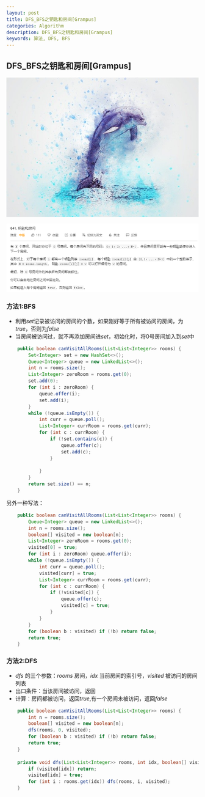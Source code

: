```yaml
---
layout: post
title: DFS_BFS之钥匙和房间[Grampus]
categories: Algorithm
description: DFS_BFS之钥匙和房间[Grampus]
keywords: 算法, DFS, BFS
---
```




## DFS_BFS之钥匙和房间[Grampus]



![image-20200826093500697](/images/posts/algorithm/dfs_bfs/total/dolphin-2329165_640.jpg)



![image-20200826093500697](/images/posts/algorithm/dfs_bfs/total/image-20200831100222405.png)



### 方法1:BFS

- 利用$set$记录被访问的房间的个数，如果刚好等于所有被访问的房间，为$true$，否则为$false$
- 当房间被访问过，就不再添加房间进$set$，初始化时，将$0$号房间加入到$set$中

```java
    public boolean canVisitAllRooms(List<List<Integer>> rooms) {
        Set<Integer> set = new HashSet<>();
        Queue<Integer> queue = new LinkedList<>();
        int n = rooms.size();
        List<Integer> zeroRoom = rooms.get(0);
        set.add(0);
        for (int i : zeroRoom) {
            queue.offer(i);
            set.add(i);
        }
        while (!queue.isEmpty()) {
            int curr = queue.poll();
            List<Integer> currRoom = rooms.get(curr);
            for (int c : currRoom) {
                if (!set.contains(c)) {
                    queue.offer(c);
                    set.add(c);
                }

            }
        }
        return set.size() == n;
    }
```



另外一种写法：

```java
    public boolean canVisitAllRooms(List<List<Integer>> rooms) {
        Queue<Integer> queue = new LinkedList<>();
        int n = rooms.size();
        boolean[] visited = new boolean[n];
        List<Integer> zeroRoom = rooms.get(0);
        visited[0] = true;
        for (int i : zeroRoom) queue.offer(i);
        while (!queue.isEmpty()) {
            int curr = queue.poll();
            visited[curr] = true;
            List<Integer> currRoom = rooms.get(curr);
            for (int c : currRoom) {
                if (!visited[c]) {
                    queue.offer(c);
                    visited[c] = true;
                }
            }
        }
        for (boolean b : visited) if (!b) return false;
        return true;
    }
```

### 方法2:DFS

- $dfs$ 的三个参数：$rooms$ 房间，$idx$ 当前房间的索引号，$visited$ 被访问的房间列表
- 出口条件：当该房间被访问，返回
- 计算：房间都被访问，返回$true$,有一个房间未被访问，返回$false$

```java
    public boolean canVisitAllRooms(List<List<Integer>> rooms) {
        int n = rooms.size();
        boolean[] visited = new boolean[n];
        dfs(rooms, 0, visited);
        for (boolean b : visited) if (!b) return false;
        return true;
    }

    private void dfs(List<List<Integer>> rooms, int idx, boolean[] visited) {
        if (visited[idx]) return;
        visited[idx] = true;
        for (int i : rooms.get(idx)) dfs(rooms, i, visited);
    }
```

